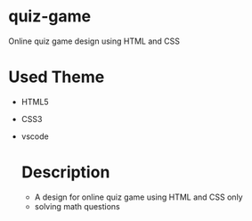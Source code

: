 # quiz-game
Online quiz game design using HTML and CSS

# Used Theme
* HTML5
* CSS3
* vscode

  # Description
  - A design for online quiz game using HTML and CSS only
  - solving math questions
